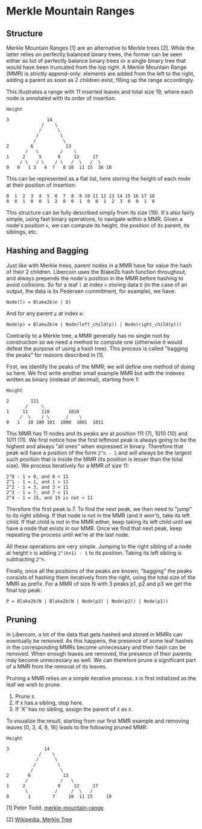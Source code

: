 # Merkle Mountain Ranges

## Structure

Merkle Mountain Ranges [1] are an alternative to Merkle trees [2]. While the
latter relies on perfectly balanced binary trees, the former can be seen
either as list of perfectly balance binary trees or a single binary tree that
would have been truncated from the top right. A Merkle Mountain Range (MMR) is
strictly append-only: elements are added from the left to the right, adding a
parent as soon as 2 children exist, filling up the range accordingly.

This illustrates a range with 11 inserted leaves and total size 19, where each
node is annotated with its order of insertion.

```
Height

3              14
             /    \
            /      \
           /        \
          /          \
2        6            13
       /   \        /    \
1     2     5      9     12     17
     / \   / \    / \   /  \   /  \
0   0   1 3   4  7   8 10  11 15  16 18
```

This can be represented as a flat list, here storing the height of each node
at their position of insertion:

```
0  1  2  3  4  5  6  7  8  9 10 11 12 13 14 15 16 17 18
0  0  1  0  0  1  2  0  0  1  0  0  1  2  3  0  0  1  0
```

This structure can be fully described simply from its size (19). It's also
fairly simple, using fast binary operations, to navigate within a MMR.
Given a node's position `n`, we can compute its height, the position of its
parent, its siblings, etc.

## Hashing and Bagging

Just like with Merkle trees, parent nodes in a MMR have for value the hash of
their 2 children. Libercoin uses the Blake2b hash function throughout, and always
prepends the node's position in the MMR before hashing to avoid collisions. So
for a leaf `l` at index `n` storing data `D` (in the case of an output, the
data is its Pedersen commitment, for example), we have:

```
Node(l) = Blake2b(n | D)
```

And for any parent `p` at index `m`:

```
Node(p) = Blake2b(m | Node(left_child(p)) | Node(right_child(p)))
```

Contrarily to a Merkle tree, a MMR generally has no single root by construction
so we need a method to compute one (otherwise it would defeat the purpose of
using a hash tree). This process is called "bagging the peaks" for reasons
described in [1].

First, we identify the peaks of the MMR; we will define one method of doing so
here. We first write another small example MMR but with the indexes written as
binary (instead of decimal), starting from 1:

```
Height

2        111
       /     \
1     11     110       1010
     /  \    / \      /    \
0   1   10 100 101  1000  1001  1011
```

This MMR has 11 nodes and its peaks are at position 111 (7), 1010 (10) and
1011 (11). We first notice how the first leftmost peak is always going to be
the highest and always "all ones" when expressed in binary. Therefore that
peak will have a position of the form `2^n - 1` and will always be the
largest such position that is inside the MMR (its position is lesser than the
total size). We process iteratively for a MMR of size 11:

```
2^0 - 1 = 0, and 0 < 11
2^1 - 1 = 1, and 1 < 11
2^2 - 1 = 3, and 3 < 11
2^3 - 1 = 7, and 7 < 11
2^4 - 1 = 15, and 15 is not < 11
```

Therefore the first peak is 7. To find the next peak, we then need to "jump" to
its right sibling. If that node is not in the MMR (and it won't), take its left
child. If that child is not in the MMR either, keep taking its left child
until we have a node that exists in our MMR. Once we find that next peak,
keep repeating the process until we're at the last node.

All these operations are very simple. Jumping to the right sibling of a node at
height `h` is adding `2^(h+1) - 1` to its position. Taking its left sibling is
subtracting `2^h`.

Finally, once all the positions of the peaks are known, "bagging" the peaks
consists of hashing them iteratively from the right, using the total size of
the MMR as prefix. For a MMR of size N with 3 peaks p1, p2 and p3 we get the
final top peak:

```
P = Blake2b(N | Blake2b(N | Node(p3) | Node(p2)) | Node(p1))
```

## Pruning

In Libercoin, a lot of the data that gets hashed and stored in MMRs can eventually
be removed. As this happens, the presence of some leaf hashes in the
corresponding MMRs become unnecessary and their hash can be removed. When
enough leaves are removed, the presence of their parents may become unnecessary
as well. We can therefore prune a significant part of a MMR from the removal of
its leaves.

Pruning a MMR relies on a simple iterative process. `X` is first initialized as
the leaf we wish to prune.

1. Prune `X`.
2. If `X` has a sibling, stop here.
3. If 'X' has no sibling, assign the parent of `X` as `X`.

To visualize the result, starting from our first MMR example and removing leaves
[0, 3, 4, 8, 16] leads to the following pruned MMR:

```
Height

3             14
            /    \
           /      \
          /        \
         /          \
2       6            13
       /            /   \
1     2            9     12     17
       \          /     /  \   /  
0       1        7     10  11 15     18
```

[1] Peter Todd, [merkle-mountain-range](https://github.com/opentimestamps/opentimestamps-server/blob/master/doc/merkle-mountain-range.md)

[2] [Wikipedia, Merkle Tree](https://en.wikipedia.org/wiki/Merkle_tree)
